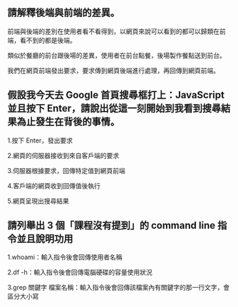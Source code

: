 ## 請解釋後端與前端的差異。

前端與後端的差別在使用者看不看得到，以網頁來說可以看到的都可以歸類在前端，看不到的都是後端。

類似於餐廳的前台跟後場的差異，使用者在前台點餐，後場製作餐點送到前台。

我們在網頁前端發出要求，要求傳到網頁後端進行處理，再回傳到網頁前端。

## 假設我今天去 Google 首頁搜尋框打上：JavaScript 並且按下 Enter，請說出從這一刻開始到我看到搜尋結果為止發生在背後的事情。

1.按下 Enter，發出要求

2.網頁的伺服器接收到來自客戶端的要求

3.伺服器根據要求，回傳特定值到網頁前端

4.客戶端的網頁收到回傳值後執行

5.網頁呈現出搜尋結果


## 請列舉出 3 個「課程沒有提到」的 command line 指令並且說明功用

1.whoami：輸入指令後會回傳使用者名稱

2.df -h：輸入指令後會回傳電腦硬碟的容量使用狀況

3.grep 關鍵字 檔案名稱：輸入指令後會回傳該檔案內有關鍵字的那一行文字，會區分大小寫
